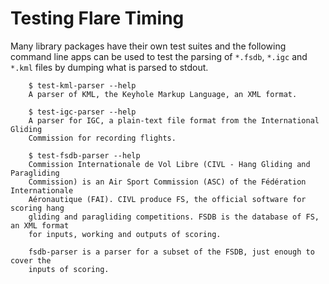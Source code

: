 # Testing Flare Timing

Many library packages have their own test suites and the following command line
apps can be used to test the parsing of `*.fsdb`, `*.igc` and `*.kml` files by
dumping what is parsed to stdout.

```
    $ test-kml-parser --help
    A parser of KML, the Keyhole Markup Language, an XML format.

    $ test-igc-parser --help
    A parser for IGC, a plain-text file format from the International Gliding
    Commission for recording flights.

    $ test-fsdb-parser --help
    Commission Internationale de Vol Libre (CIVL - Hang Gliding and Paragliding
    Commission) is an Air Sport Commission (ASC) of the Fédération Internationale
    Aéronautique (FAI). CIVL produce FS, the official software for scoring hang
    gliding and paragliding competitions. FSDB is the database of FS, an XML format
    for inputs, working and outputs of scoring.

    fsdb-parser is a parser for a subset of the FSDB, just enough to cover the
    inputs of scoring.
```
